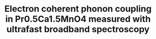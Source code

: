 ---
layout: default
title: Electron coherent phonon coupling in Pr0.5Ca1.5MnO4 measured with ultrafast broadband spectroscopy
authors: Emmanuel B Amuah, Khalid M Siddiqui, Maurizio Monti, Daniel Pérez-Salinas, Hanna Strojecka, Thomas H Meyland, Allan S Johnson, Simon E Wall
publication: ArXiv
year: 2025
number: 2
doi: https://arxiv.org/abs/2508.14834
---